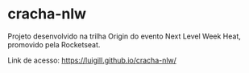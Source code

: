 # cracha-nlw
Projeto desenvolvido na trilha Origin do evento Next Level Week Heat, promovido pela Rocketseat.

Link de acesso: https://luigill.github.io/cracha-nlw/

